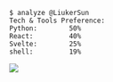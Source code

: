 
```shell
$ analyze @LiukerSun
Tech & Tools Preference:
Python:        50%
React:         40%
Svelte:        25%
shell:         19%
```
<div> <img src="https://github-readme-stats.vercel.app/api/top-langs/?username=LiukerSun&hide_title=true&hide_border=true&layout=compact&langs_count=8&text_color=000&icon_color=fff&bg_color=0,52fa5a,4dfcff,c64dff&theme=graywhite" /> </div>
